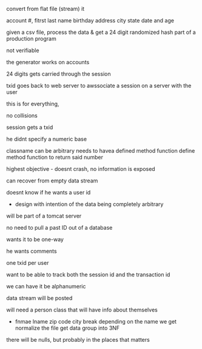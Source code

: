 convert from flat file (stream) it

account #, fitrst last name birthday address city state date and age 


given a csv file, process the data & get a 24 digit randomized hash
part of a production program

not verifiable 

the generator works on accounts 

24 digits gets carried through the session

txid goes back to web server to awssociate a session on a server with the user

this is for everything, 

no collisions 

session gets a txid 

he didnt specify a numeric base

classname can be arbitrary
needs to havea defined method function 
define method function to return said number

highest objective - doesnt crash, no information is exposed 

can recover from empty data stream

doesnt know if he wants a user id 
* design with intention of the data being completely arbitrary

will be part of a tomcat server

no need to pull a past ID out of a database

wants it to be one-way 

he wants comments

one txid per user 

want to be able to track both the session id and the transaction id 

we can have it be alphanumeric 

data stream will be posted 

will need a person class that will have info about themselves 
- fnmae lname zip code city break depending on the name we get 
normalize the file get data group into 3NF

there will be nulls, but probably in the places that matters 


